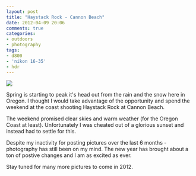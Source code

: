 ```yaml
---
layout: post
title: "Haystack Rock - Cannon Beach"
date: 2012-04-09 20:06
comments: true
categories: 
- outdoors
- photography
tags:
- d800
- 'nikon 16-35'
- hdr
---
```


<a href="http://www.flickr.com/photos/zacharyz/6914996244/"><img class="center" src="http://farm8.static.flickr.com/7191/6914996244_c568e07e8b_b.jpg"></a>

Spring is starting to peak it's head out from the rain and the snow here in Oregon. I
thought I would take advantage of the opportunity and spend the weekend at the coast
shooting Haystack Rock at Cannon Beach. 

The weekend promised clear skies and warm weather (for the Oregon Coast at least). Unfortunately I was cheated out of a glorious sunset and instead had to settle for this. 

Despite my inactivity for posting pictures over the last 6 months - photography has still been on
my mind. The new year has brought about a ton of postive changes and I
am as excited as ever.

Stay tuned for many more pictures to come in 2012.
